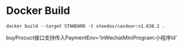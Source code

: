 # Docker Build
```
docker build --target STANDARD -t steedos/casdoor:v1.638.2 .
```

buyProcuct接口支持传入PaymentEnv='InWechatMiniProgram:小程序Id'